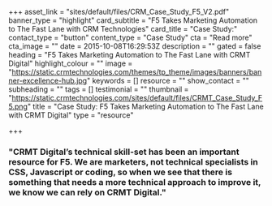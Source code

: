 +++
asset_link = "sites/default/files/CRM_Case_Study_F5_V2.pdf"
banner_type = "highlight"
card_subtitle = "F5 Takes Marketing Automation to The Fast Lane with CRM Technologies"
card_title = "Case Study:"
contact_type = "button"
content_type = "Case Study"
cta = "Read more"
cta_image = ""
date = 2015-10-08T16:29:53Z
description = ""
gated = false
heading = "F5 Takes Marketing Automation to The Fast Lane with CRMT Digital"
highlight_colour = ""
image = "https://static.crmtechnologies.com/themes/tp_theme/images/banners/banner-excellence-hub.jpg"
keywords = []
resource = ""
show_contact = ""
subheading = ""
tags = []
testimonial = ""
thumbnail = "https://static.crmtechnologies.com/sites/default/files/CRMT_Case_Study_F5.png"
title = "Case Study:  F5 Takes Marketing Automation to The Fast Lane with CRMT Digital"
type = "resource"

+++
### "CRMT Digital’s technical skill-set has been an important resource for F5. We are marketers, not technical specialists in CSS, Javascript or coding, so when we see that there is something that needs a more technical approach to improve it, we know we can rely on CRMT Digital."